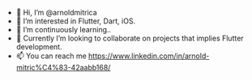 - 👋 Hi, I’m @arnoldmitrica
- 👀 I’m interested in Flutter, Dart, iOS.
- 🌱 I’m continuously learning..
- 💞️ Currently I’m looking to collaborate on projects that implies Flutter development.
- 📫 You can reach me https://www.linkedin.com/in/arnold-mitric%C4%83-42aabb168/

